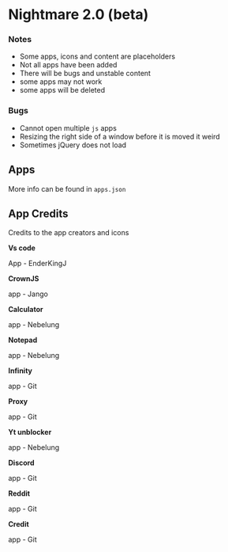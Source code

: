 # Nightmare 2.0 (beta)

### Notes
- Some apps, icons and content are placeholders
- Not all apps have been added
- There will be bugs and unstable content
- some apps may not work
- some apps will be deleted 
### Bugs
- Cannot open multiple `js` apps
- Resizing the right side of a window before it is moved it weird
- Sometimes jQuery does not load

## Apps
More info can be found in `apps.json`

## App Credits
Credits to the app creators and icons


**Vs code**

App - EnderKingJ

**CrownJS**

app - Jango

**Calculator**

app - Nebelung

**Notepad**

app - Nebelung

**Infinity**

app - Git

**Proxy**

app - Git

**Yt unblocker**

app - Nebelung

**Discord**

app - Git

**Reddit**

app - Git

**Credit**

app - Git